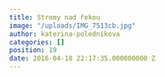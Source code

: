 ```yaml
---
title: Stromy nad řekou
image: "/uploads/IMG_7513cb.jpg"
author: katerina-polednikova
categories: []
position: 19
date: 2016-04-18 22:17:35.000000000 Z
---
```

